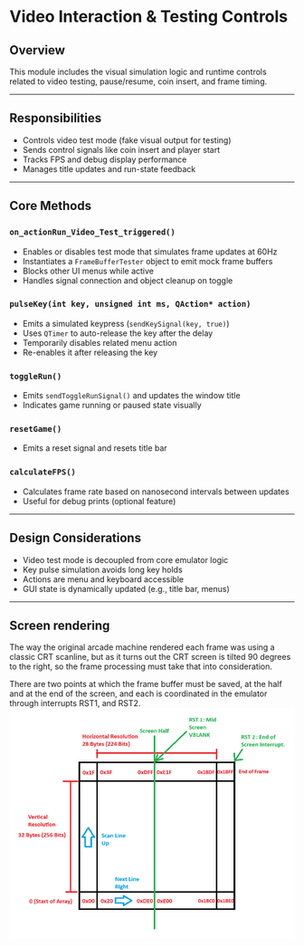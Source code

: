 # Video Interaction & Testing Controls

## Overview

This module includes the visual simulation logic and runtime controls related to video testing, pause/resume, coin insert, and frame timing.

---

## Responsibilities

- Controls video test mode (fake visual output for testing)
- Sends control signals like coin insert and player start
- Tracks FPS and debug display performance
- Manages title updates and run-state feedback

---

## Core Methods

### `on_actionRun_Video_Test_triggered()`

- Enables or disables test mode that simulates frame updates at 60Hz
- Instantiates a `FrameBufferTester` object to emit mock frame buffers
- Blocks other UI menus while active
- Handles signal connection and object cleanup on toggle

### `pulseKey(int key, unsigned int ms, QAction* action)`

- Emits a simulated keypress (`sendKeySignal(key, true)`)
- Uses `QTimer` to auto-release the key after the delay
- Temporarily disables related menu action
- Re-enables it after releasing the key

### `toggleRun()`

- Emits `sendToggleRunSignal()` and updates the window title
- Indicates game running or paused state visually

### `resetGame()`

- Emits a reset signal and resets title bar

### `calculateFPS()`

- Calculates frame rate based on nanosecond intervals between updates
- Useful for debug prints (optional feature)

---

## Design Considerations

- Video test mode is decoupled from core emulator logic
- Key pulse simulation avoids long key holds
- Actions are menu and keyboard accessible
- GUI state is dynamically updated (e.g., title bar, menus)

---

## Screen rendering
The way the original arcade machine rendered each frame was using a classic CRT scanline, but as it turns out the CRT screen is tilted 90 degrees to the right, so the frame processing must take that into consideration.

There are two points at which the frame buffer must be saved, at the half and at the end of the screen, and each is coordinated in the emulator through interrupts RST1, and RST2.
![Screen Rendering](diagrams/SpaceInvadersScreen.png)

